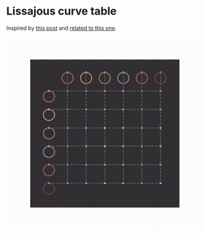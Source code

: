 # Lissajous curve table

Inspired by [this post](https://www.reddit.com/r/woahdude/comments/anh3os/lissajous_curve_table/) and [related to this one](https://www.reddit.com/r/Python/comments/anqkfy/this_can_be_made_with_python/).


![Example image](https://github.com/jsgounot/Lissajous/blob/master/lissajous.gif)